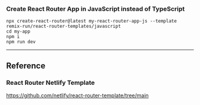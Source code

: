 ### Create React Router App in JavaScript instead of TypeScript

```
npx create-react-router@latest my-react-router-app-js --template remix-run/react-router-templates/javascript
cd my-app
npm i
npm run dev
```

---

## Reference

### React Router Netlify Template

https://github.com/netlify/react-router-template/tree/main